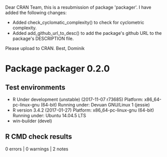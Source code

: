 Dear CRAN Team,
this is a resubmission of package 'packager'. I have added the following changes:

* Added check\_cyclomatic\_complexity() to check for cyclometric complexity.
* Added add\_github\_url\_to\_desc() to add the package's github URL to the package's
  DESCRIPTION file.

Please upload to CRAN.
Best, Dominik

# Package packager 0.2.0
## Test  environments 
- R Under development (unstable) (2017-11-07 r73685)
  Platform: x86_64-pc-linux-gnu (64-bit)
  Running under: Devuan GNU/Linux 1 (jessie)
- R version 3.4.2 (2017-01-27)
  Platform: x86_64-pc-linux-gnu (64-bit)
  Running under: Ubuntu 14.04.5 LTS
- win-builder (devel)

## R CMD check results
0 errors | 0 warnings | 2 notes
